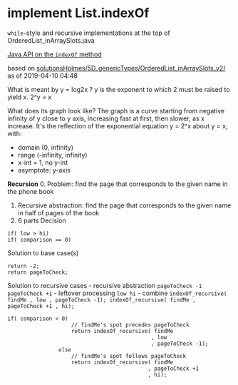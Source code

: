 # implement List.indexOf

`while`-style and recursive implementations at the top of
OrderedList_inArraySlots.java

[Java API on the `indexOf` method](https://docs.oracle.com/javase/10/docs/api/java/util/List.html#indexOf(java.lang.Object))

based on [solutionsHolmes/5D_genericTypes/OrderedList_inArraySlots_v2/](https://github.com/stuyvesant-cs/solutionsHolmes/tree/master/5D_genericTypes/OrderedList_inArraySlots_v2)
as of 2019-04-10 04:48

What is meant by y = log2x ?
y is the exponent to which 2 must be raised to yield x. 2^y = x

What does its graph look like?
The graph is a curve starting from negative infinity of y close to y axis, increasing fast at first, then slower, as x increase. It's the reflection of the exponential equation y = 2^x about y = x, with: 
- domain (0, infinity)
- range (-infinity, infinity)
- x-int = 1, no y-int
- asymptote: y-axis

**Recursion**
0. Problem: find the page that corresponds to the given name in the phone book
1. Recursive abstraction: find the page that corresponds to the given name in half of pages of the book 
2. 6 parts
Decision
```
if( low > hi)
if( comparison == 0)   
```
Solution to base case(s)
```
return -2;
return pageToCheck;
```
Solution to recursive cases
	- recursive abstraction 
	```
	pageToCheck -1
	pageToCheck +1
	```
	- leftover processing
	```
	low
	hi
	```
	- combine
	```
	indexOf_recursive( findMe
                          , low
                          , pageToCheck -1);
	indexOf_recursive( findMe
                          , pageToCheck +1
                          , hi);
	```
```
if( comparison < 0)
                    // findMe's spot precedes pageToCheck
                    return indexOf_recursive( findMe
                                             , low
                                             , pageToCheck -1);
                else
                    // findMe's spot follows pageToCheck
                    return indexOf_recursive( findMe
                                            , pageToCheck +1
                                            , hi);
```


